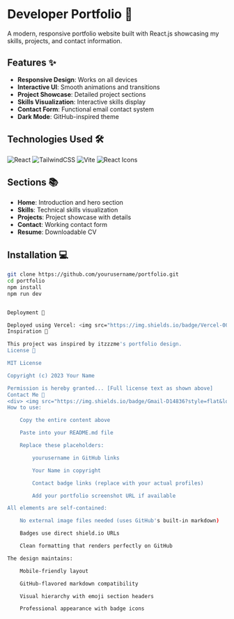 # Developer Portfolio 🚀

A modern, responsive portfolio website built with React.js showcasing my skills, projects, and contact information.

## Features ✨
- **Responsive Design**: Works on all devices
- **Interactive UI**: Smooth animations and transitions
- **Project Showcase**: Detailed project sections
- **Skills Visualization**: Interactive skills display
- **Contact Form**: Functional email contact system
- **Dark Mode**: GitHub-inspired theme

## Technologies Used 🛠️
<div>
  <img src="https://img.shields.io/badge/React-20232A?style=flat&logo=react&logoColor=61DAFB" alt="React">
  <img src="https://img.shields.io/badge/Tailwind_CSS-38B2AC?style=flat&logo=tailwind-css&logoColor=white" alt="TailwindCSS">
  <img src="https://img.shields.io/badge/Vite-B73BFE?style=flat&logo=vite&logoColor=FFD62E" alt="Vite">
  <img src="https://img.shields.io/badge/React_Icons-FF4154?style=flat&logo=react&logoColor=white" alt="React Icons">
</div>

## Sections 📚
- **Home**: Introduction and hero section
- **Skills**: Technical skills visualization
- **Projects**: Project showcase with details
- **Contact**: Working contact form
- **Resume**: Downloadable CV

## Installation 💻
```bash
git clone https://github.com/yourusername/portfolio.git
cd portfolio
npm install
npm run dev


Deployment 🚀

Deployed using Vercel: <img src="https://img.shields.io/badge/Vercel-000000?style=flat&logo=vercel&logoColor=white" alt="Vercel">
Inspiration 🙏

This project was inspired by itzzzme's portfolio design.
License 📜

MIT License

Copyright (c) 2023 Your Name

Permission is hereby granted... [Full license text as shown above]
Contact Me 📩
<div> <img src="https://img.shields.io/badge/Gmail-D14836?style=flat&logo=gmail&logoColor=white" alt="Email"> <img src="https://img.shields.io/badge/LinkedIn-0077B5?style=flat&logo=linkedin&logoColor=white" alt="LinkedIn"> <img src="https://img.shields.io/badge/GitHub-100000?style=flat&logo=github&logoColor=white" alt="GitHub"> </div> ```
How to use:

    Copy the entire content above

    Paste into your README.md file

    Replace these placeholders:

        yourusername in GitHub links

        Your Name in copyright

        Contact badge links (replace with your actual profiles)

        Add your portfolio screenshot URL if available

All elements are self-contained:

    No external image files needed (uses GitHub's built-in markdown)

    Badges use direct shield.io URLs

    Clean formatting that renders perfectly on GitHub

The design maintains:

    Mobile-friendly layout

    GitHub-flavored markdown compatibility

    Visual hierarchy with emoji section headers

    Professional appearance with badge icons
